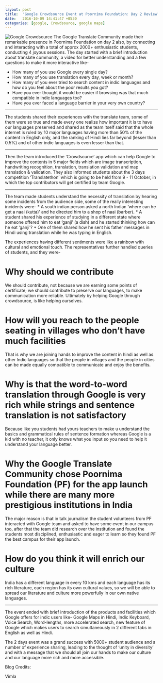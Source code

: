 ```yaml
---
layout: post
title:  "Google Crowdsource Event at Poornima Foundation: Day 2 Review"
date:   2016-10-09 14:41:47 +0530
categories: [google, Crowdsource, google maps]
---
```

![Google Crowdsource](https://1.bp.blogspot.com/-jsSWF9sZ6jg/V_KrUTG396I/AAAAAAAAEhk/HBZpwmX59xImFzuxqnoN9gIXK4YCWeobwCPcB/s1600/Google-Crowdsource.png)
The Google Translate Community made their remarkable presence in Poornima Foundation on day 2 also, by connecting and interacting with a total of approx 2000+ enthusiastic students, conducting 4 joyous sessions. The day started with a brief introduction about translate community, a video for better understanding and a few questions to make it more interactive like-
 * How many of you use Google every single day?
 * How many of you use translation every day, week or month?
 * How many of you ever tried to search content in indic languages and how do you feel about the poor results you got?
 * Have you ever thought it would be easier if browsing was that much compatible in indic languages too?
 * Have you ever faced a language barrier in your very own country?
<hr>
The students shared their experiences with the translate team, some of them were so true and made every one realize how important it is to have our languages preserved and shared as the team itself said that the whole internet is ruled by 10 major languages having more than 50% of the content in English only, and the ranking of Hindi lies far beyond (lesser than 0.5%) and of other indic languages is even lesser than that.
<hr>
Then the team introduced the ‘Crowdsource’ app which can help Google to improve the contents in 5 major fields which are image transcription, handwriting recognition, translation, translation validation and map translation &amp; validation. They also informed students about the 3 days competition ‘Translatethon’ which is going to be held from 9 - 11 October, in which the top contributors will get certified by team Google.
<hr>
 The team made students understand the necessity of translation by hearing some incidents from the audience side, some of the really interesting incidents were-
 * A south indian person asked a north Indian ‘where can he get a naai (kutta)’ and he directed him to a shop of naai (barber).
 * A student shared his experience of studying in a different state where someone offered him to eat ‘ganji’ (a dish) and he started thinking how can he eat ‘ganji’?
 * One of them shared how he sent his father messages in Hindi using translation while he was typing in English.

The experiences having different sentiments were like a rainbow with cultural and emotional touch. The representatives further handled queries of students, and they were-
# Why should we contribute
We should contribute, not because we are earning some points of certificate; we should contribute to preserve our languages, to make communication more reliable. Ultimately by helping Google through crowdsource, is like helping ourselves.
# How will you reach to the people seating in villages who don’t have much facilities
That is why we are joining hands to improve the content in hindi as well as other Indic languages so that the people in villages and the people in cities can be made equally compatible to communicate and enjoy the benefits.
# Why is that the word-to-word translation through Google is very rich while strings and sentence translation is not satisfactory  

Because like you students had yours teachers to make u understand the basics and grammatical rules of sentence formation whereas Google is a kid with no teacher, it only knows what you input so you need to help it understand your language better.
# Why the Google Translate Community chose Poornima Foundation (PF) for the app launch while there are many more prestigious institutions in India  

The major reason is that in talk journalism the student volunteers from PF interacted with Google team and asked to have some event in our campus too, after that the team did research over the institution and found the students most disciplined, enthusiastic and eager to learn so they found PF the best campus for their app launch.
# How do you think it will enrich our culture
India has a different language in every 10 kms and each language has its rich literature, each region has its own cultural values, so we will be able to spread our literature and culture more powerfully in our own native languages.
<hr>
The event ended with brief introduction of the products and facilities which Google offers for indic users like- Google Maps in Hindi, Indic Keyboard, Voice Search, Word-lengths, more accelerated search, new feature of Google which makes users to search simultaneously in 2 different tabs in English as well as Hindi.

The 2 days event was a grand success with 5000+ student audience and a number of experience sharing, leading to the thought of ‘unity in diversity’ and with a message that we should all join our hands to make our culture and our language more rich and more accessible.


Blog Credits:

Vimla
